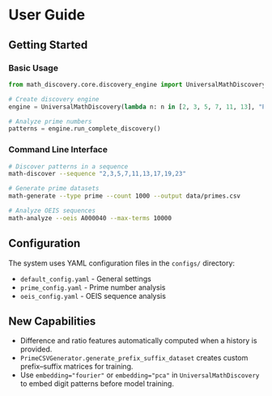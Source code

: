 # User Guide

## Getting Started

### Basic Usage

```python
from math_discovery.core.discovery_engine import UniversalMathDiscovery

# Create discovery engine
engine = UniversalMathDiscovery(lambda n: n in [2, 3, 5, 7, 11, 13], "Primes")

# Analyze prime numbers
patterns = engine.run_complete_discovery()
```

### Command Line Interface

```bash
# Discover patterns in a sequence
math-discover --sequence "2,3,5,7,11,13,17,19,23"

# Generate prime datasets
math-generate --type prime --count 1000 --output data/primes.csv

# Analyze OEIS sequences
math-analyze --oeis A000040 --max-terms 10000
```

## Configuration

The system uses YAML configuration files in the `configs/` directory:

- `default_config.yaml` - General settings
- `prime_config.yaml` - Prime number analysis
- `oeis_config.yaml` - OEIS sequence analysis

## New Capabilities

- Difference and ratio features automatically computed when a history is
  provided.
- `PrimeCSVGenerator.generate_prefix_suffix_dataset` creates custom
  prefix–suffix matrices for training.
- Use `embedding="fourier"` or `embedding="pca"` in `UniversalMathDiscovery`
  to embed digit patterns before model training.
